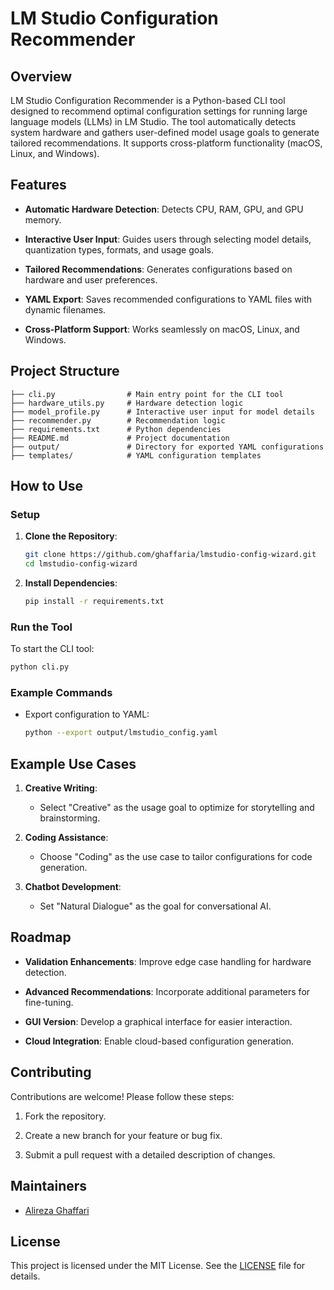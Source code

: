 # LM Studio Configuration Recommender

## Overview

LM Studio Configuration Recommender is a Python-based CLI tool designed to recommend optimal configuration settings for running large language models (LLMs) in LM Studio. The tool automatically detects system hardware and gathers user-defined model usage goals to generate tailored recommendations. It supports cross-platform functionality (macOS, Linux, and Windows).

## Features

- **Automatic Hardware Detection**: Detects CPU, RAM, GPU, and GPU memory.

- **Interactive User Input**: Guides users through selecting model details, quantization types, formats, and usage goals.

- **Tailored Recommendations**: Generates configurations based on hardware and user preferences.

- **YAML Export**: Saves recommended configurations to YAML files with dynamic filenames.

- **Cross-Platform Support**: Works seamlessly on macOS, Linux, and Windows.

## Project Structure

```plaintext
├── cli.py                # Main entry point for the CLI tool
├── hardware_utils.py     # Hardware detection logic
├── model_profile.py      # Interactive user input for model details
├── recommender.py        # Recommendation logic
├── requirements.txt      # Python dependencies
├── README.md             # Project documentation
├── output/               # Directory for exported YAML configurations
├── templates/            # YAML configuration templates
```

## How to Use

### Setup

1. **Clone the Repository**:

   ```bash
   git clone https://github.com/ghaffaria/lmstudio-config-wizard.git
   cd lmstudio-config-wizard
   ```

2. **Install Dependencies**:

   ```bash
   pip install -r requirements.txt
   ```

### Run the Tool

To start the CLI tool:

```bash
python cli.py
```

### Example Commands

- Export configuration to YAML:

  ```bash
  python --export output/lmstudio_config.yaml
  ```

## Example Use Cases

1. **Creative Writing**:

   - Select "Creative" as the usage goal to optimize for storytelling and brainstorming.

2. **Coding Assistance**:

   - Choose "Coding" as the use case to tailor configurations for code generation.

3. **Chatbot Development**:

   - Set "Natural Dialogue" as the goal for conversational AI.

## Roadmap

- **Validation Enhancements**: Improve edge case handling for hardware detection.

- **Advanced Recommendations**: Incorporate additional parameters for fine-tuning.

- **GUI Version**: Develop a graphical interface for easier interaction.

- **Cloud Integration**: Enable cloud-based configuration generation.

## Contributing

Contributions are welcome! Please follow these steps:

1. Fork the repository.

2. Create a new branch for your feature or bug fix.

3. Submit a pull request with a detailed description of changes.

## Maintainers

- [Alireza Ghaffari](https://github.com/ghaffaria)

## License

This project is licensed under the MIT License. See the [LICENSE](LICENSE) file for details.
